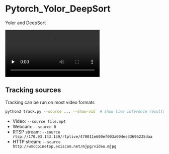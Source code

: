 # Pytorch_Yolor_DeepSort
 Yolor and  DeepSort
 
<video id="video" controls="" preload="none">
    <source id="mp4" src="result.mp4" type="video/mp4">
</video>

 
 ## Tracking sources

Tracking can be run on most video formats

```bash
python3 track.py --source ... --show-vid  # show live inference results as well
```

- Video:  `--source file.mp4`
- Webcam:  `--source 0`
- RTSP stream:  `--source rtsp://170.93.143.139/rtplive/470011e600ef003a004ee33696235daa`
- HTTP stream:  `--source http://wmccpinetop.axiscam.net/mjpg/video.mjpg`

